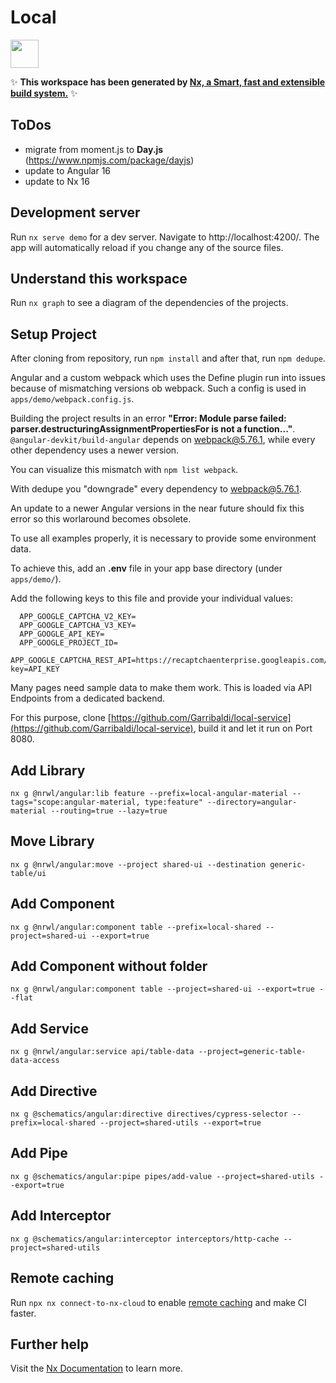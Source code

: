 # Local

<a alt="Nx logo" href="https://nx.dev" target="_blank" rel="noreferrer"><img src="https://raw.githubusercontent.com/nrwl/nx/master/images/nx-logo.png" width="45"></a>

✨ **This workspace has been generated by [Nx, a Smart, fast and extensible build system.](https://nx.dev)** ✨

## ToDos

- migrate from moment.js to **Day.js** (https://www.npmjs.com/package/dayjs)
- update to Angular 16
- update to Nx 16

## Development server

Run `nx serve demo` for a dev server. Navigate to http://localhost:4200/. The app will automatically reload if you change any of the source files.

## Understand this workspace

Run `nx graph` to see a diagram of the dependencies of the projects.

## Setup Project

After cloning from repository, run `npm install` and after that, run `npm dedupe`.

Angular and a custom webpack which uses the Define plugin run into issues because of mismatching versions ob webpack.
Such a config is used in `apps/demo/webpack.config.js`.

Building the project results in an error **"Error: Module parse failed: parser.destructuringAssignmentPropertiesFor is not a function..."**.
`@angular-devkit/build-angular` depends on webpack@5.76.1, while every other dependency uses a newer version.

You can visualize this mismatch with `npm list webpack`.

With dedupe you "downgrade" every dependency to webpack@5.76.1.

An update to a newer Angular versions in the near future should fix this error so this worlaround becomes obsolete.

To use all examples properly, it is necessary to provide some environment data.

To achieve this, add an **.env** file in your app base directory (under `apps/demo/`).

Add the following keys to this file and provide your individual values:

```
  APP_GOOGLE_CAPTCHA_V2_KEY=
  APP_GOOGLE_CAPTCHA_V3_KEY=
  APP_GOOGLE_API_KEY=
  APP_GOOGLE_PROJECT_ID=
  APP_GOOGLE_CAPTCHA_REST_API=https://recaptchaenterprise.googleapis.com/v1/projects/PROJECT_ID/assessments?key=API_KEY
```

Many pages need sample data to make them work. This is loaded via API Endpoints from a dedicated backend.

For this purpose, clone [https://github.com/Garribaldi/local-service](https://github.com/Garribaldi/local-service), build it and let it run on Port 8080.

## Add Library

```
nx g @nrwl/angular:lib feature --prefix=local-angular-material --tags="scope:angular-material, type:feature" --directory=angular-material --routing=true --lazy=true
```

## Move Library

```
nx g @nrwl/angular:move --project shared-ui --destination generic-table/ui
```

## Add Component

```
nx g @nrwl/angular:component table --prefix=local-shared --project=shared-ui --export=true
```

## Add Component without folder

```
nx g @nrwl/angular:component table --project=shared-ui --export=true --flat
```

## Add Service

```
nx g @nrwl/angular:service api/table-data --project=generic-table-data-access
```

## Add Directive

```
nx g @schematics/angular:directive directives/cypress-selector --prefix=local-shared --project=shared-utils --export=true
```

## Add Pipe

```
nx g @schematics/angular:pipe pipes/add-value --project=shared-utils --export=true
```

## Add Interceptor

```
nx g @schematics/angular:interceptor interceptors/http-cache --project=shared-utils
```

## Remote caching

Run `npx nx connect-to-nx-cloud` to enable [remote caching](https://nx.app) and make CI faster.

## Further help

Visit the [Nx Documentation](https://nx.dev) to learn more.
